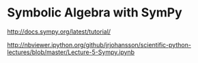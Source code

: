 Symbolic Algebra with SymPy
===========================

http://docs.sympy.org/latest/tutorial/

http://nbviewer.ipython.org/github/jrjohansson/scientific-python-lectures/blob/master/Lecture-5-Sympy.ipynb
